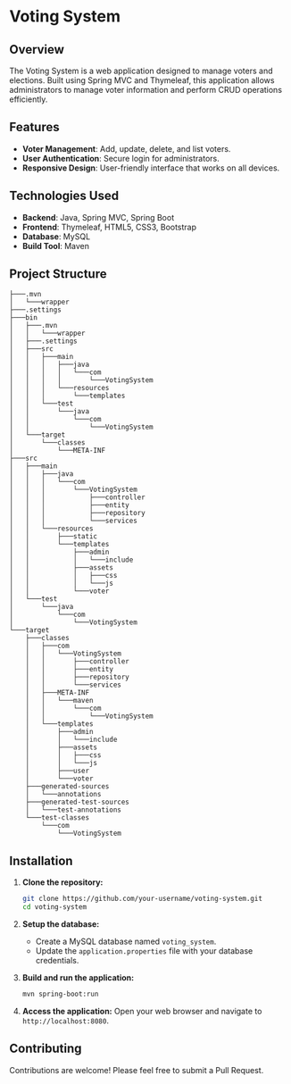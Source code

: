 # Voting System

## Overview

The Voting System is a web application designed to manage voters and elections. Built using Spring MVC and Thymeleaf, this application allows administrators to manage voter information and perform CRUD operations efficiently.

## Features

- **Voter Management**: Add, update, delete, and list voters.
- **User Authentication**: Secure login for administrators.
- **Responsive Design**: User-friendly interface that works on all devices.

## Technologies Used

- **Backend**: Java, Spring MVC, Spring Boot
- **Frontend**: Thymeleaf, HTML5, CSS3, Bootstrap
- **Database**: MySQL
- **Build Tool**: Maven

## Project Structure
```
├───.mvn
│   └───wrapper
├───.settings
├───bin
│   ├───.mvn
│   │   └───wrapper
│   ├───.settings
│   ├───src
│   │   ├───main
│   │   │   ├───java
│   │   │   │   └───com
│   │   │   │       └───VotingSystem
│   │   │   └───resources
│   │   │       └───templates
│   │   └───test
│   │       └───java
│   │           └───com
│   │               └───VotingSystem
│   └───target
│       └───classes
│           └───META-INF
├───src
│   ├───main
│   │   ├───java
│   │   │   └───com
│   │   │       └───VotingSystem
│   │   │           ├───controller
│   │   │           ├───entity
│   │   │           ├───repository
│   │   │           └───services
│   │   └───resources
│   │       ├───static
│   │       └───templates
│   │           ├───admin
│   │           │   └───include
│   │           ├───assets
│   │           │   ├───css
│   │           │   └───js
│   │           └───voter
│   └───test
│       └───java
│           └───com
│               └───VotingSystem
└───target
    ├───classes
    │   ├───com
    │   │   └───VotingSystem
    │   │       ├───controller
    │   │       ├───entity
    │   │       ├───repository
    │   │       └───services
    │   ├───META-INF
    │   │   └───maven
    │   │       └───com
    │   │           └───VotingSystem
    │   └───templates
    │       ├───admin
    │       │   └───include
    │       ├───assets
    │       │   ├───css
    │       │   └───js
    │       ├───user
    │       └───voter
    ├───generated-sources
    │   └───annotations
    ├───generated-test-sources
    │   └───test-annotations
    └───test-classes
        └───com
            └───VotingSystem

```
## Installation

1. **Clone the repository:**
    ```bash
    git clone https://github.com/your-username/voting-system.git
    cd voting-system
    ```

2. **Setup the database:**
    - Create a MySQL database named `voting_system`.
    - Update the `application.properties` file with your database credentials.

3. **Build and run the application:**
    ```bash
    mvn spring-boot:run
    ```

4. **Access the application:**
    Open your web browser and navigate to `http://localhost:8080`.

## Contributing

Contributions are welcome! Please feel free to submit a Pull Request.

